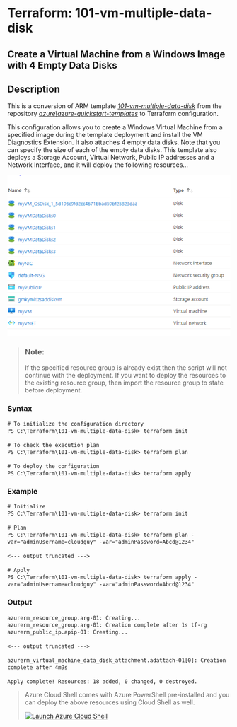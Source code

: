 # Terraform: 101-vm-multiple-data-disk
## Create a Virtual Machine from a Windows Image with 4 Empty Data Disks
## Description

This is a conversion of ARM template *[101-vm-multiple-data-disk](https://github.com/Azure/azure-quickstart-templates/tree/master/101-vm-multiple-data-disk)* from the repository *[azure\azure-quickstart-templates](https://github.com/Azure/azure-quickstart-templates)* to Terraform configuration.

This configuration allows you to create a Windows Virtual Machine from a specified image during the template deployment and install the VM Diagnostics Extension. It also attaches 4 empty data disks. Note that you can specify the size of each of the empty data disks. This template also deploys a Storage Account, Virtual Network, Public IP addresses and a Network Interface, and it will deploy the following resources…

![output](resources.PNG)

> ### Note:
> If the specified resource group is already exist then the script will not continue with the deployment. If you want to deploy the resources to the existing resource group, then import the resource group to state before deployment.

### Syntax
```
# To initialize the configuration directory
PS C:\Terraform\101-vm-multiple-data-disk> terraform init 

# To check the execution plan
PS C:\Terraform\101-vm-multiple-data-disk> terraform plan

# To deploy the configuration
PS C:\Terraform\101-vm-multiple-data-disk> terraform apply
``` 

### Example
```
# Initialize
PS C:\Terraform\101-vm-multiple-data-disk> terraform init 

# Plan
PS C:\Terraform\101-vm-multiple-data-disk> terraform plan -var="adminUsername=cloudguy" -var="adminPassword=Abcd@1234"

<--- output truncated --->

# Apply
PS C:\Terraform\101-vm-multiple-data-disk> terraform apply -var="adminUsername=cloudguy" -var="adminPassword=Abcd@1234"

```

### Output

```
azurerm_resource_group.arg-01: Creating...
azurerm_resource_group.arg-01: Creation complete after 1s tf-rg
azurerm_public_ip.apip-01: Creating...

<--- output truncated --->

azurerm_virtual_machine_data_disk_attachment.adattach-01[0]: Creation complete after 4m9s

Apply complete! Resources: 18 added, 0 changed, 0 destroyed.
```

> Azure Cloud Shell comes with Azure PowerShell pre-installed and you can deploy the above resources using Cloud Shell as well.
>
>[![](https://shell.azure.com/images/launchcloudshell.png "Launch Azure Cloud Shell")](https://shell.azure.com)
